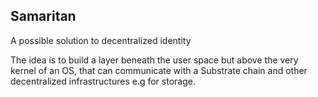 ## Samaritan
A possible solution to decentralized identity

The idea is to build a layer beneath the user space but above the very kernel of an OS, that can communicate with a Substrate chain and other decentralized infrastructures e.g for storage.

